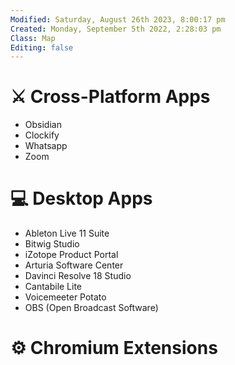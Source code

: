 ```yaml
---
Modified: Saturday, August 26th 2023, 8:00:17 pm
Created: Monday, September 5th 2022, 2:28:03 pm
Class: Map
Editing: false
---
```


# ⚔️ Cross-Platform Apps

- Obsidian
- Clockify
- Whatsapp
- Zoom

# 💻 Desktop Apps

- Ableton Live 11 Suite
- Bitwig Studio
- iZotope Product Portal
- Arturia Software Center
- Davinci Resolve 18 Studio
- Cantabile Lite
- Voicemeeter Potato
- OBS (Open Broadcast Software)

# ⚙️ Chromium Extensions
